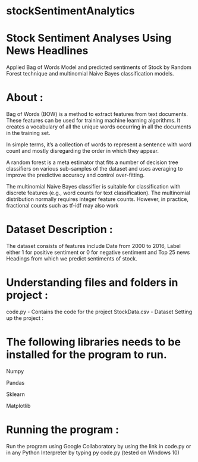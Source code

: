 # stockSentimentAnalytics
# Stock Sentiment Analyses Using News Headlines
Applied Bag of Words Model and predicted sentiments of Stock by Random Forest technique and multinomial Naive Bayes classification models.

# About :
Bag of Words (BOW) is a method to extract features from text documents. These features can be used for training machine learning algorithms. It creates a vocabulary of all the unique words occurring in all the documents in the training set.

In simple terms, it’s a collection of words to represent a sentence with word count and mostly disregarding the order in which they appear.

A random forest is a meta estimator that fits a number of decision tree classifiers on various sub-samples of the dataset and uses averaging to improve the predictive accuracy and control over-fitting. 

The multinomial Naive Bayes classifier is suitable for classification with discrete features (e.g., word counts for text classification). The multinomial distribution normally requires integer feature counts. However, in practice, fractional counts such as tf-idf may also work

# Dataset Description :
The dataset consists of  features include Date from 2000 to 2016, Label either 1 for positive sentiment or 0 for negative sentiment and Top 25 news Headings from which we predict sentiments of stock.

# Understanding files and folders in project :
code.py - Contains the code for the project
StockData.csv - Dataset
Setting up the project :
# The following libraries needs to be installed for the program to run.

Numpy

Pandas

Sklearn

Matplotlib

# Running the program :
Run the program using Google Collaboratory by using the link in code.py or in any Python Interpreter by typing py code.py (tested on Windows 10)
